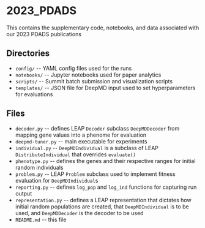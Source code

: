 # 2023_PDADS
This contains the supplementary code, notebooks, and data associated with our 
2023 PDADS publications

## Directories

* `config/` -- YAML config files used for the runs
* `notebooks/` -- Jupyter notebooks used for paper analytics
* `scripts/` -- Summit batch submission and visualization scripts
* `templates/` -- JSON file for DeepMD input used to set hyperparameters for 
  evaluations

## Files

* `decoder.py` -- defines LEAP `Decoder` subclass `DeepMDDecoder` from mapping 
  gene values into a phenome for evaluation
* `deepmd-tuner.py` -- main executable for experiments
* `individual.py` -- `DeepMDIndividual` is a subclass of LEAP 
  `DistributeIndividual` that overrides `evaluate()`
* `phenotype.py` -- defines the genes and their respective ranges for initial 
  random individuals
* `problem.py` -- LEAP `Problem` subclass used to implement fitness 
  evaluation for `DeepMDIndividual`s
* `reporting.py` -- defines `log_pop` and `log_ind` functions for capturing 
  run output
* `representation.py` -- defines a LEAP representation that dictates how 
  initial random populations are created, that `DeepMDIndividual` is to be 
  used, and `DeepMDDecoder` is the decoder to be used
* `README.md` -- this file
